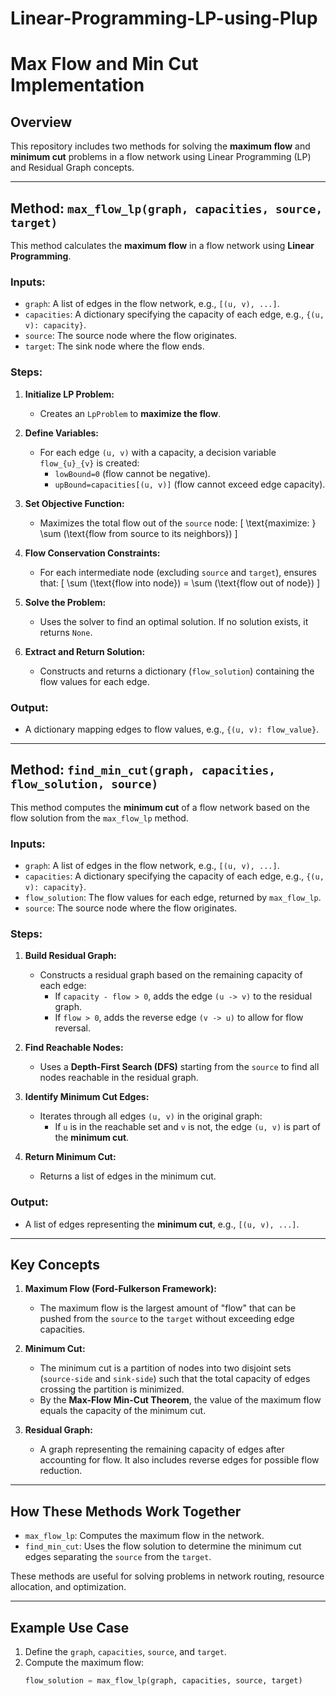 # Linear-Programming-LP-using-Plup

# Max Flow and Min Cut Implementation

## Overview
This repository includes two methods for solving the **maximum flow** and **minimum cut** problems in a flow network using Linear Programming (LP) and Residual Graph concepts.

---

## Method: `max_flow_lp(graph, capacities, source, target)`
This method calculates the **maximum flow** in a flow network using **Linear Programming**.

### **Inputs:**
- `graph`: A list of edges in the flow network, e.g., `[(u, v), ...]`.
- `capacities`: A dictionary specifying the capacity of each edge, e.g., `{(u, v): capacity}`.
- `source`: The source node where the flow originates.
- `target`: The sink node where the flow ends.

### **Steps:**
1. **Initialize LP Problem:**
   - Creates an `LpProblem` to **maximize the flow**.

2. **Define Variables:**
   - For each edge `(u, v)` with a capacity, a decision variable `flow_{u}_{v}` is created:
     - `lowBound=0` (flow cannot be negative).
     - `upBound=capacities[(u, v)]` (flow cannot exceed edge capacity).

3. **Set Objective Function:**
   - Maximizes the total flow out of the `source` node:
     \[
     \text{maximize: } \sum (\text{flow from source to its neighbors})
     \]

4. **Flow Conservation Constraints:**
   - For each intermediate node (excluding `source` and `target`), ensures that:
     \[
     \sum (\text{flow into node}) = \sum (\text{flow out of node})
     \]

5. **Solve the Problem:**
   - Uses the solver to find an optimal solution. If no solution exists, it returns `None`.

6. **Extract and Return Solution:**
   - Constructs and returns a dictionary (`flow_solution`) containing the flow values for each edge.

### **Output:**
- A dictionary mapping edges to flow values, e.g., `{(u, v): flow_value}`.

---

## Method: `find_min_cut(graph, capacities, flow_solution, source)`
This method computes the **minimum cut** of a flow network based on the flow solution from the `max_flow_lp` method.

### **Inputs:**
- `graph`: A list of edges in the flow network, e.g., `[(u, v), ...]`.
- `capacities`: A dictionary specifying the capacity of each edge, e.g., `{(u, v): capacity}`.
- `flow_solution`: The flow values for each edge, returned by `max_flow_lp`.
- `source`: The source node where the flow originates.

### **Steps:**
1. **Build Residual Graph:**
   - Constructs a residual graph based on the remaining capacity of each edge:
     - If `capacity - flow > 0`, adds the edge `(u -> v)` to the residual graph.
     - If `flow > 0`, adds the reverse edge `(v -> u)` to allow for flow reversal.

2. **Find Reachable Nodes:**
   - Uses a **Depth-First Search (DFS)** starting from the `source` to find all nodes reachable in the residual graph.

3. **Identify Minimum Cut Edges:**
   - Iterates through all edges `(u, v)` in the original graph:
     - If `u` is in the reachable set and `v` is not, the edge `(u, v)` is part of the **minimum cut**.

4. **Return Minimum Cut:**
   - Returns a list of edges in the minimum cut.

### **Output:**
- A list of edges representing the **minimum cut**, e.g., `[(u, v), ...]`.

---

## Key Concepts
1. **Maximum Flow (Ford-Fulkerson Framework):**
   - The maximum flow is the largest amount of "flow" that can be pushed from the `source` to the `target` without exceeding edge capacities.

2. **Minimum Cut:**
   - The minimum cut is a partition of nodes into two disjoint sets (`source-side` and `sink-side`) such that the total capacity of edges crossing the partition is minimized.
   - By the **Max-Flow Min-Cut Theorem**, the value of the maximum flow equals the capacity of the minimum cut.

3. **Residual Graph:**
   - A graph representing the remaining capacity of edges after accounting for flow. It also includes reverse edges for possible flow reduction.

---

## How These Methods Work Together
- `max_flow_lp`: Computes the maximum flow in the network.
- `find_min_cut`: Uses the flow solution to determine the minimum cut edges separating the `source` from the `target`.

These methods are useful for solving problems in network routing, resource allocation, and optimization.

---

## Example Use Case
1. Define the `graph`, `capacities`, `source`, and `target`.
2. Compute the maximum flow:
   ```python
   flow_solution = max_flow_lp(graph, capacities, source, target)
